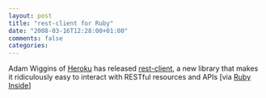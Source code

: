 ```yaml
---
layout: post
title: "rest-client for Ruby"
date: "2008-03-16T12:28:00+01:00"
comments: false
categories: 
---
```


<p>Adam Wiggins of <a href="http://www.heroku.com/">Heroku</a> has released <a href="http://rest-client.heroku.com/rdoc/">rest-client</a>, a new library that makes it ridiculously easy to interact with RESTful resources and APIs [via <a href="http://www.rubyinside.com/interesting-ruby-tidbits-that-don%e2%80%99t-need-separate-posts-19-808.html">Ruby Inside</a>]</p>


